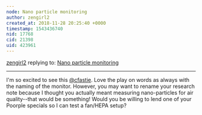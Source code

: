 ```yaml
---
node: Nano particle monitoring
author: zengirl2
created_at: 2018-11-28 20:25:40 +0000
timestamp: 1543436740
nid: 17768
cid: 21398
uid: 423961
---
```




[zengirl2](../profile/zengirl2) replying to: [Nano particle monitoring](../notes/cfastie/11-28-2018/nano-particle-monitoring)

----
I'm so excited to see this [@cfastie](/profile/cfastie). Love the play on words as always with the naming of the monitor. However, you may want to rename your research note because I thought you actually meant measuring nano-particles for air quality--that would be something! Would you be willing to lend one of your Poorple specials so I can test a fan/HEPA setup?